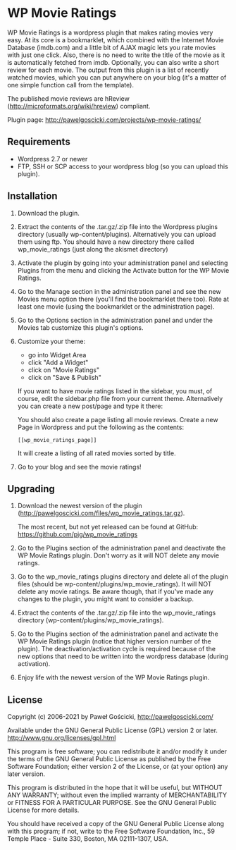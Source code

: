 # WP Movie Ratings

WP Movie Ratings is a wordpress plugin that makes rating movies very easy. At
its core is a bookmarklet, which combined with the Internet Movie Database
(imdb.com) and a little bit of AJAX magic lets you rate movies with just
one click. Also, there is no need to write the title of the movie as it is
automatically fetched from imdb. Optionally, you can also write a short review
for each movie. The output from this plugin is a list of recently watched
movies, which you can put anywhere on your blog (it's a matter of one simple
function call from the template).

The published movie reviews are hReview (http://microformats.org/wiki/hreview)
compliant.

Plugin page: http://pawelgoscicki.com/projects/wp-movie-ratings/


## Requirements

* Wordpress 2.7 or newer
* FTP, SSH or SCP access to your wordpress blog (so you can upload this
  plugin).


## Installation

1. Download the plugin.

2. Extract the contents of the .tar.gz/.zip file into the Wordpress plugins
   directory (usually wp-content/plugins). Alternatively you can upload
   them using ftp. You should have a new directory there called
   wp_movie_ratings (just along the akismet directory)

3. Activate the plugin by going into your administration panel and selecting
   Plugins from the menu and clicking the Activate button for the WP Movie
   Ratings.

4. Go to the Manage section in the administration panel and see the new Movies
   menu option there (you'll find the bookmarklet there too). Rate at least
   one movie (using the bookmarklet or the administration page).

5. Go to the Options section in the administration panel and under the Movies
   tab customize this plugin's options.

6. Customize your theme:

   * go into Widget Area
   * click "Add a Widget"
   * click on "Movie Ratings"
   * click on "Save & Publish"

   If you want to have movie ratings listed in the sidebar, you must, of
   course, edit the sidebar.php file from your current theme. Alternatively
   you can create a new post/page and type it there:

   You should also create a page listing all movie reviews. Create a new Page in
   Wordpress and put the following as the contents:

   `[[wp_movie_ratings_page]]`

   It will create a listing of all rated movies sorted by title.

7. Go to your blog and see the movie ratings!


## Upgrading

1. Download the newest version of the plugin
   (http://pawelgoscicki.com/files/wp_movie_ratings.tar.gz).

   The most recent, but not yet released can be found at GitHub:
   https://github.com/pjg/wp_movie_ratings

2. Go to the Plugins section of the administration panel and deactivate
   the WP Movie Ratings plugin. Don't worry as it will NOT delete any movie
   ratings.

3. Go to the wp_movie_ratings plugins directory and delete all of the plugin
   files (should be wp-content/plugins/wp_movie_ratings). It will NOT delete
   any movie ratings. Be aware though, that if you've made any changes to the
   plugin, you might want to consider a backup.

4. Extract the contents of the .tar.gz/.zip file into the wp_movie_ratings
   directory (wp-content/plugins/wp_movie_ratings).

5. Go to the Plugins section of the administration panel and activate the
   WP Movie Ratings plugin (notice that higher version number of the plugin).
   The deactivation/activation cycle is required because of the new options
   that need to be written into the wordpress database (during activation).

6. Enjoy life with the newest version of the WP Movie Ratings plugin.


## License

Copyright (c) 2006-2021 by Paweł Gościcki, http://pawelgoscicki.com/

Available under the GNU General Public License (GPL) version 2 or later.
http://www.gnu.org/licenses/gpl.html

This program is free software; you can redistribute it and/or
modify it under the terms of the GNU General Public License
as published by the Free Software Foundation; either version 2
of the License, or (at your option) any later version.

This program is distributed in the hope that it will be useful,
but WITHOUT ANY WARRANTY; without even the implied warranty of
MERCHANTABILITY or FITNESS FOR A PARTICULAR PURPOSE.  See the
GNU General Public License for more details.

You should have received a copy of the GNU General Public License
along with this program; if not, write to the Free Software
Foundation, Inc., 59 Temple Place - Suite 330, Boston, MA  02111-1307, USA.
